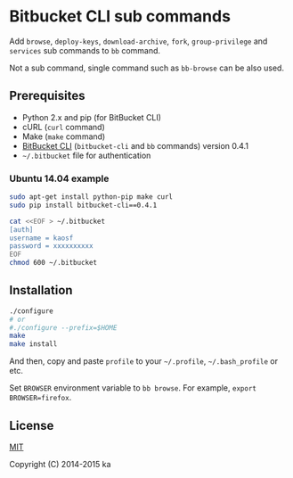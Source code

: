 # Bitbucket CLI sub commands

Add `browse`, `deploy-keys`, `download-archive`, `fork`, `group-privilege` and
`services` sub commands to `bb` command.

Not a sub command, single command such as `bb-browse` can be also used.

## Prerequisites

* Python 2.x and pip (for BitBucket CLI)
* cURL (`curl` command)
* Make (`make` command)
* [BitBucket CLI](https://bitbucket.org/zhemao/bitbucket-cli) (`bitbucket-cli`
and `bb` commands) version 0.4.1
* `~/.bitbucket` file for authentication

### Ubuntu 14.04 example

```sh
sudo apt-get install python-pip make curl
sudo pip install bitbucket-cli==0.4.1
```

```sh
cat <<EOF > ~/.bitbucket
[auth]
username = kaosf
password = xxxxxxxxxx
EOF
chmod 600 ~/.bitbucket
```

## Installation

```sh
./configure
# or
#./configure --prefix=$HOME
make
make install
```

And then, copy and paste `profile` to your `~/.profile`, `~/.bash_profile` or
etc.

Set `BROWSER` environment variable to `bb browse`. For example,
`export BROWSER=firefox`.

## License

[MIT](http://opensource.org/licenses/MIT)

Copyright (C) 2014-2015 ka
